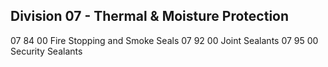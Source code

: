 ## Division 07 - Thermal & Moisture Protection
07 84 00 Fire Stopping and Smoke Seals
07 92 00 Joint Sealants
07 95 00 Security Sealants
